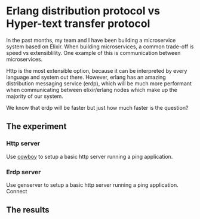 # Erlang distribution protocol vs Hyper-text transfer protocol

In the past months, my team and I have been building a microservice system based
on Elixir. When building microservices, a common trade-off is speed vs
extensiblility. One example of this is communication between microservices.

Http is the most extensible option, because it can be interpreted by every
language and system out there. However, erlang has an amazing distribution
messaging service (erdp), which will be much more performant when communicating
between elixir/erlang nodes which make up the majority of our system.

We know that erdp will be faster but just how much faster is the question?

## The experiment

### Http server

Use [cowboy](https://github.com/ninenines/cowboy) to setup a basic http server
running a ping application.


### Erdp server

Use genserver to setup a basic http server running a ping application. Connect

## The results
